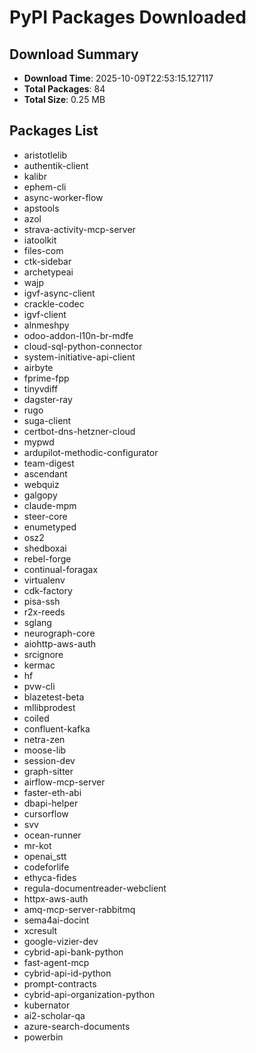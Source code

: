 # PyPI Packages Downloaded

## Download Summary
- **Download Time**: 2025-10-09T22:53:15.127117
- **Total Packages**: 84
- **Total Size**: 0.25 MB

## Packages List
- aristotlelib
- authentik-client
- kalibr
- ephem-cli
- async-worker-flow
- apstools
- azol
- strava-activity-mcp-server
- iatoolkit
- files-com
- ctk-sidebar
- archetypeai
- wajp
- igvf-async-client
- crackle-codec
- igvf-client
- alnmeshpy
- odoo-addon-l10n-br-mdfe
- cloud-sql-python-connector
- system-initiative-api-client
- airbyte
- fprime-fpp
- tinyvdiff
- dagster-ray
- rugo
- suga-client
- certbot-dns-hetzner-cloud
- mypwd
- ardupilot-methodic-configurator
- team-digest
- ascendant
- webquiz
- galgopy
- claude-mpm
- steer-core
- enumetyped
- osz2
- shedboxai
- rebel-forge
- continual-foragax
- virtualenv
- cdk-factory
- pisa-ssh
- r2x-reeds
- sglang
- neurograph-core
- aiohttp-aws-auth
- srcignore
- kermac
- hf
- pvw-cli
- blazetest-beta
- mllibprodest
- coiled
- confluent-kafka
- netra-zen
- moose-lib
- session-dev
- graph-sitter
- airflow-mcp-server
- faster-eth-abi
- dbapi-helper
- cursorflow
- svv
- ocean-runner
- mr-kot
- openai_stt
- codeforlife
- ethyca-fides
- regula-documentreader-webclient
- httpx-aws-auth
- amq-mcp-server-rabbitmq
- sema4ai-docint
- xcresult
- google-vizier-dev
- cybrid-api-bank-python
- fast-agent-mcp
- cybrid-api-id-python
- prompt-contracts
- cybrid-api-organization-python
- kubernator
- ai2-scholar-qa
- azure-search-documents
- powerbin
